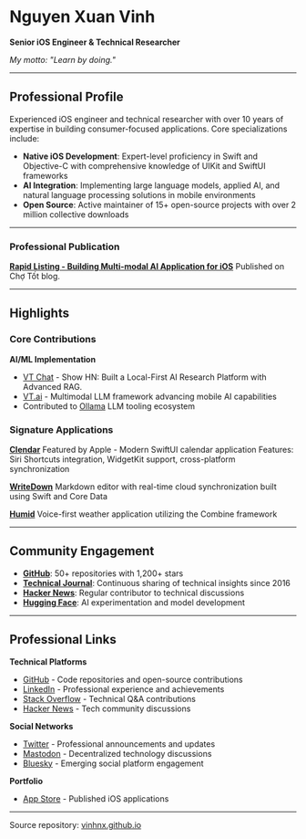 # Nguyen Xuan Vinh

**Senior iOS Engineer & Technical Researcher**

*My motto: "Learn by doing."*

---

## Professional Profile

Experienced iOS engineer and technical researcher with over 10 years of expertise in building consumer-focused applications. Core specializations include:

- **Native iOS Development**: Expert-level proficiency in Swift and Objective-C with comprehensive knowledge of UIKit and SwiftUI frameworks
- **AI Integration**: Implementing large language models, applied AI, and natural language processing solutions in mobile environments
- **Open Source**: Active maintainer of 15+ open-source projects with over 2 million collective downloads

---

### Professional Publication

**[Rapid Listing - Building Multi-modal AI Application for iOS](https://blog.chotot.com/rapid-listing-building-multi-modal-ai-application/)** Published on Chợ Tốt blog.

---

## Highlights

### Core Contributions

**AI/ML Implementation**
- [VT Chat](https://github.com/vinhnx/vtchat) - Show HN: Built a Local-First AI Research Platform with Advanced RAG.
- [VT.ai](https://github.com/vinhnx/VT.ai) - Multimodal LLM framework advancing mobile AI capabilities
- Contributed to [Ollama](https://github.com/ollama/ollama) LLM tooling ecosystem

### Signature Applications

**[Clendar](https://apps.apple.com/us/app/clendar-a-calendar-app/id1548102041)**
Featured by Apple - Modern SwiftUI calendar application
Features: Siri Shortcuts integration, WidgetKit support, cross-platform synchronization

**[WriteDown](http://vinhnx.github.io/writedown-site/)**
Markdown editor with real-time cloud synchronization built using Swift and Core Data

**[Humid](http://vinhnx.github.io/humid-site/)**
Voice-first weather application utilizing the Combine framework

---

## Community Engagement

- **[GitHub](https://github.com/vinhnx)**: 50+ repositories with 1,200+ stars
- **[Technical Journal](https://github.com/vinhnx/notes)**: Continuous sharing of technical insights since 2016
- **[Hacker News](https://news.ycombinator.com/user?id=vinhnx)**: Regular contributor to technical discussions
- **[Hugging Face](https://huggingface.co/vinhnx90)**: AI experimentation and model development

---

## Professional Links

**Technical Platforms**
- [GitHub](https://github.com/vinhnx) - Code repositories and open-source contributions
- [LinkedIn](https://www.linkedin.com/in/vinhnx) - Professional experience and achievements
- [Stack Overflow](https://stackoverflow.com/users/1477298/vinh-nguyen) - Technical Q&A contributions
- [Hacker News](https://news.ycombinator.com/user?id=vinhnx) - Tech community discussions

**Social Networks**
- [Twitter](https://twitter.com/vinhnx) - Professional announcements and updates
- [Mastodon](https://mastodon.social/@vinhnx) - Decentralized technology discussions
- [Bluesky](https://bsky.app/profile/vinhnx.bsky.social) - Emerging social platform engagement

**Portfolio**
- [App Store](http://itunes.com/nguyenvinh) - Published iOS applications

---

Source repository: [vinhnx.github.io](https://github.com/vinhnx/vinhnx.github.io)
